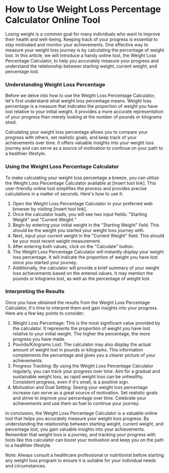 How to Use Weight Loss Percentage Calculator Online Tool
========================================================

Losing weight is a common goal for many individuals who want to improve their health and well-being. Keeping track of your progress is essential to stay motivated and monitor your achievements. One effective way to measure your weight loss journey is by calculating the percentage of weight lost. In this article, we will introduce a handy online tool, the Weight Loss Percentage Calculator, to help you accurately measure your progress and understand the relationship between starting weight, current weight, and percentage lost.

### Understanding Weight Loss Percentage

Before we delve into how to use the Weight Loss Percentage Calculator, let's first understand what weight loss percentage means. Weight loss percentage is a measure that indicates the proportion of weight you have lost relative to your initial weight. It provides a more accurate representation of your progress than merely looking at the number of pounds or kilograms shed.

Calculating your weight loss percentage allows you to compare your progress with others, set realistic goals, and keep track of your achievements over time. It offers valuable insights into your weight loss journey and can serve as a source of motivation to continue on your path to a healthier lifestyle.

### Using the Weight Loss Percentage Calculator

To make calculating your weight loss percentage a breeze, you can utilize the Weight Loss Percentage Calculator available at \[insert tool link\]. This user-friendly online tool simplifies the process and provides precise calculations in a matter of seconds. Here's how to use it:

1. Open the Weight Loss Percentage Calculator in your preferred web browser by visiting \[insert tool link\].
2. Once the calculator loads, you will see two input fields: "Starting Weight" and "Current Weight."
3. Begin by entering your initial weight in the "Starting Weight" field. This should be the weight you started your weight loss journey with.
4. Next, input your current weight in the "Current Weight" field. This should be your most recent weight measurement.
5. After entering both values, click on the "Calculate" button.
6. The Weight Loss Percentage Calculator will instantly display your weight loss percentage. It will indicate the proportion of weight you have lost since you started your journey.
7. Additionally, the calculator will provide a brief summary of your weight loss achievements based on the entered values. It may mention the pounds or kilograms lost, as well as the percentage of weight lost.

### Interpreting the Results

Once you have obtained the results from the Weight Loss Percentage Calculator, it's time to interpret them and gain insights into your progress. Here are a few key points to consider:

1. Weight Loss Percentage: This is the most significant value provided by the calculator. It represents the proportion of weight you have lost relative to your initial weight. The higher the percentage, the more progress you have made.
2. Pounds/Kilograms Lost: The calculator may also display the actual amount of weight lost in pounds or kilograms. This information complements the percentage and gives you a clearer picture of your achievements.
3. Progress Tracking: By using the Weight Loss Percentage Calculator regularly, you can track your progress over time. Aim for a gradual and sustainable weight loss, as rapid weight loss can be unhealthy. Consistent progress, even if it's small, is a positive sign.
4. Motivation and Goal Setting: Seeing your weight loss percentage increase can serve as a great source of motivation. Set realistic goals and strive to improve your percentage over time. Celebrate your achievements and use them as fuel to continue your journey.

In conclusion, the Weight Loss Percentage Calculator is a valuable online tool that helps you accurately measure your weight loss progress. By understanding the relationship between starting weight, current weight, and percentage lost, you gain valuable insights into your achievements. Remember that weight loss is a journey, and tracking your progress with tools like this calculator can boost your motivation and keep you on the path to a healthier lifestyle.

Note: Always consult a healthcare professional or nutritionist before starting any weight loss program to ensure it is suitable for your individual needs and circumstances.